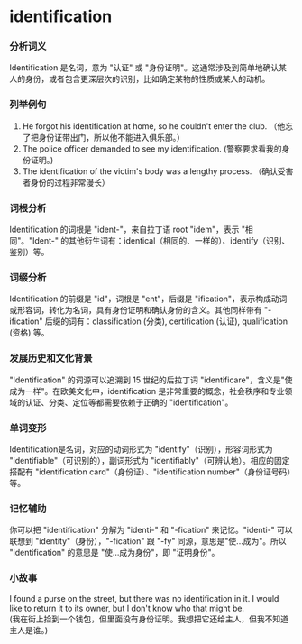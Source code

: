 # identification

### 分析词义

  

Identification 是名词，意为 "认证" 或 "身份证明"。这通常涉及到简单地确认某人的身份，或者包含更深层次的识别，比如确定某物的性质或某人的动机。

  

### 列举例句

  

1.  He forgot his identification at home, so he couldn't enter the club. （他忘了把身份证带出门，所以他不能进入俱乐部。）
2.  The police officer demanded to see my identification. (警察要求看我的身份证明。)
3.  The identification of the victim's body was a lengthy process. （确认受害者身份的过程非常漫长）

  

### 词根分析

  

Identification 的词根是 "ident-"，来自拉丁语 root "idem"，表示 "相同"。"Ident-" 的其他衍生词有：identical（相同的、一样的）、identify（识别、鉴别）等。

  

### 词缀分析

  

Identification 的前缀是 "id"，词根是 "ent"，后缀是 "ification"，表示构成动词或形容词，转化为名词，具有身份证明和确认身份的含义。其他同样带有 "-ification" 后缀的词有：classification (分类), certification (认证), qualification (资格) 等。

  

### 发展历史和文化背景

  

"Identification" 的词源可以追溯到 15 世纪的后拉丁词 "identificare"，含义是"使成为一样"。在欧美文化中，identification 是非常重要的概念，社会秩序和专业领域的认证、分类、定位等都需要依赖于正确的 "identification"。

  

### 单词变形

  

Identification是名词，对应的动词形式为 "identify"（识别），形容词形式为 "identifiable"（可识别的），副词形式为 "identifiably"（可辨认地）。相应的固定搭配有 "identification card"（身份证）、"identification number"（身份证号码）等。

  

### 记忆辅助

  

你可以把 "identification" 分解为 "identi-" 和 "-fication" 来记忆。"identi-" 可以联想到 "identity"（身份），"-fication" 跟 "-fy" 同源，意思是"使...成为"。所以 "identification" 的意思是 "使...成为身份"，即 "证明身份"。

  

### 小故事

  

I found a purse on the street, but there was no identification in it. I would like to return it to its owner, but I don't know who that might be.  
(我在街上捡到一个钱包，但里面没有身份证明。我想把它还给主人，但我不知道主人是谁。)
